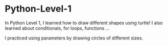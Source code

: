 # Python-Level-1
In Python Level 1, I learned how to draw different shapes using turtle! I also learned about conditionals, for loops, functions ...

I practiced using parameters by drawing circles of different sizes. 
